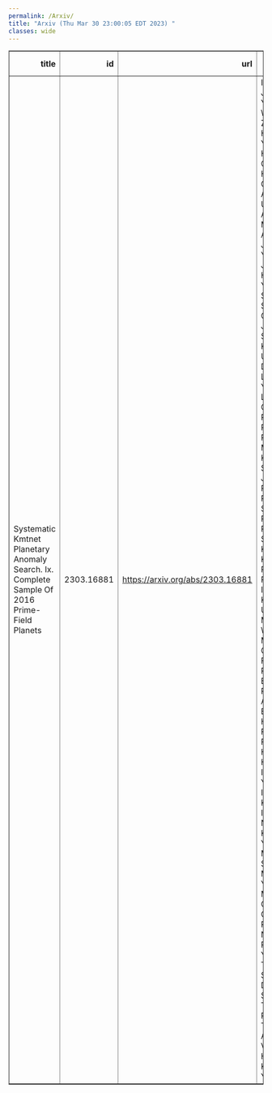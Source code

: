 ```yaml
---
permalink: /Arxiv/
title: "Arxiv (Thu Mar 30 23:00:05 EDT 2023) "
classes: wide
---
```

<table border="1" class="dataframe">
  <thead>
    <tr style="text-align: right;">
      <th>title</th>
      <th>id</th>
      <th>url</th>
      <th>authors</th>
      <th>Local Authors</th>
    </tr>
  </thead>
  <tbody>
    <tr>
      <td>Systematic Kmtnet Planetary Anomaly Search. Ix. Complete Sample Of 2016   Prime-Field Planets</td>
      <td>2303.16881</td>
      <td><a href="https://arxiv.org/abs/2303.16881" target="_blank">https://arxiv.org/abs/2303.16881</a></td>
      <td>In-Gu Shin, Jennifer C. Yee, Weicheng Zang, Hongjing Yang, Kyu-Ha Hwang, Cheongho Han, Andrew Gould, Andrzej Udalski, Ian A. Bond, Michael D. Albrow, Sun-Ju Chung, Youn Kil Jung, Yoon-Hyun Ryu, Yossi Shvartzvald, Sang-Mok Cha, Dong-Jin Kim, Seung-Lee Kim, Chung-Uk Lee, Dong-Joo Lee, Yongseok Lee, Byeong-Gon Park, Richard W. Pogge, Przemek Mróz, Michał K. Szymański, Jan Skowron, Radosław Poleski, Igor Soszyński, Paweł Pietrukowicz, Szymon Kozłowski, Krzysztof A. Rybicki, Patryk Iwanek, Krzysztof Ulaczyk, Marcin Wrona, Mariusz Gromadzki, Fumio Abe, Richard Barry, David P. Bennett, Aparna Bhattacharya, Hirosane Fujii, Akihiko Fukui, Ryusei Hamada, Yuki Hirao, Stela Ishitani Silva, Yoshitaka Itow, Rintaro Kirikawa, Iona Kondo, Naoki Koshimoto, Yutaka Matsubara, Shota Miyazaki, Yasushi Muraki, Greg Olmschenk, Clément Ranc, Nicholas J. Rattenbury, Yuki Satoh, Takahiro Sumi, Daisuke Suzuki, Mio Tomoyoshi, Paul J. Tristram, Aikaterini Vandorou, Hibiki Yama, Kansuke Yamashita</td>
      <td>Andrew Gould, Richard Pogge</td>
    </tr>
  </tbody>
</table>